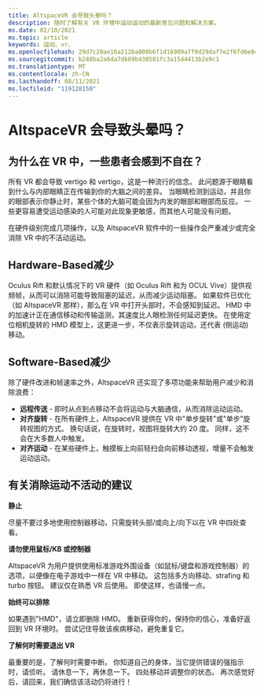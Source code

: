 ```yaml
---
title: AltspaceVR 会导致头晕吗？
description: 随时了解有关 VR 环境中运动运动的最新常见问题和解决方案。
ms.date: 02/10/2021
ms.topic: article
keywords: 运动、vr、
ms.openlocfilehash: 29d7c20ae16a212ba808b6f1d16909a7f0d29daf7e2f6fd6e8401c83cbdb2e7e
ms.sourcegitcommit: b248ba2a6da7d669b430581fc3a1544413b2e9c1
ms.translationtype: MT
ms.contentlocale: zh-CN
ms.lasthandoff: 08/11/2021
ms.locfileid: "119128150"
---
```

# <a name="will-altspacevr-cause-motion-sickness"></a>AltspaceVR 会导致头晕吗？

## <a name="why-do-some-people-feel-ill-in-vr"></a>为什么在 VR 中，一些患者会感到不自在？

所有 VR 都会导致 vertigo 和 vertigo，这是一种流行的信念。 此问题源于眼睛看到什么与内部眼睛正在传输到你的大脑之间的差异。 当眼睛检测到运动，并且你的眼部表示你静止时，某些个体的大脑可能会因为内发的眼部和眼部而反应。 一些更容易遭受运动感染的人可能对此现象更敏感，而其他人可能没有问题。 

在硬件级别完成几项操作，以及 AltspaceVR 软件中的一些操作会严重减少或完全消除 VR 中的不活动运动。

## <a name="hardware-based-nausea-reduction"></a>Hardware-Based减少

Oculus Rift 和默认情况下的 VR 硬件（如 Oculus Rift 和为 OCUL Vive）提供视频帧，从而可以消除可能导致阻塞的延迟，从而减少运动阻塞。 如果软件已优化（如 AltspaceVR 那样），那么在 VR 中打开头部时，不会感知到延迟。 HMD 中的加速计正在通信移动和传输遥测，其速度比人眼检测任何延迟更快。 在使用定位相机旋转的 HMD 模型上，这更进一步，不仅表示旋转运动，还代表 (侧运动) 移动。

## <a name="software-based-nausea-reduction"></a>Software-Based减少

除了硬件改进和帧速率之外，AltspaceVR 还实现了多项功能来帮助用户减少和消除浪费：

* **远程传送** - 即时从点到点移动不会将运动与大脑通信，从而消除运动运动。
* **对齐旋转** - 在所有硬件上，AltspaceVR 提供在 VR 中"单步旋转"或"单步"旋转视图的方式。 换句话说，在旋转时，视图将旋转大约 20 度。 同样，这不会在大多数人中触发。
* **对齐运动** - 在某些硬件上，触摸板上向前轻扫会向前移动透视，增量不会触发运动运动。 
 
## <a name="suggestions-for-eliminating-motion-sickness"></a>有关消除运动不活动的建议

**静止**

尽量不要过多地使用控制器移动，只需旋转头部/或向上/向下以在 VR 中四处查看。

**请勿使用鼠标/KB 或控制器**

AltspaceVR 为用户提供使用标准游戏外围设备（如鼠标/键盘和游戏控制器）的选项，以便像在电子游戏中一样在 VR 中移动。 这包括多方向移动、strafing 和 turbo 按钮。 建议仅在熟悉 VR 后使用。 即使这样，也请慢一点。

**始终可以排除**

如果遇到"HMD"，请立即删除 HMD。 重新获得你的，保持你的信心，准备好返回到 VR 环境时。 尝试记住导致该疾病移动，避免重复它。

**了解何时需要退出 VR**

最重要的是，了解何时需要中断。 你知道自己的身体，当它提供错误的强指示时，请侦听。 请休息一下，再休息一下。 四处移动并调整你的状态。 再次感觉好后，请回来，我们确信该活动仍将进行！